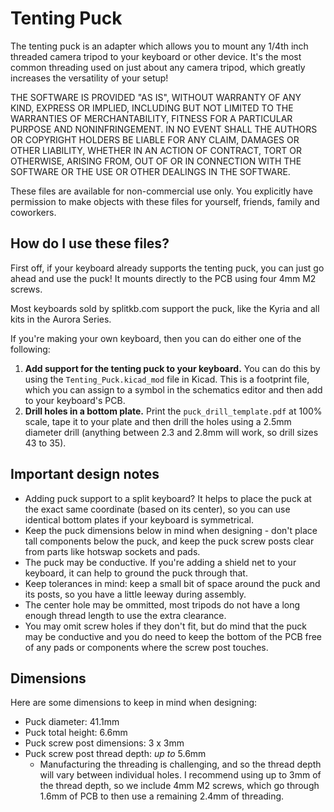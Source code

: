# Tenting Puck

The tenting puck is an adapter which allows you to mount any 1/4th inch threaded camera tripod to your keyboard or other device. It's the most common threading used on just about any camera tripod, which greatly increases the versatility of your setup!

THE SOFTWARE IS PROVIDED "AS IS", WITHOUT WARRANTY OF ANY KIND, EXPRESS OR IMPLIED, INCLUDING BUT NOT LIMITED TO THE WARRANTIES OF MERCHANTABILITY, FITNESS FOR A PARTICULAR PURPOSE AND NONINFRINGEMENT. IN NO EVENT SHALL THE AUTHORS OR COPYRIGHT HOLDERS BE LIABLE FOR ANY CLAIM, DAMAGES OR OTHER LIABILITY, WHETHER IN AN ACTION OF CONTRACT, TORT OR OTHERWISE, ARISING FROM, OUT OF OR IN CONNECTION WITH THE SOFTWARE OR THE USE OR OTHER DEALINGS IN THE SOFTWARE.

These files are available for non-commercial use only. You explicitly have permission to make objects with these files for yourself, friends, family and coworkers.

## How do I use these files?

First off, if your keyboard already supports the tenting puck, you can just go ahead and use the puck! It mounts directly to the PCB using four 4mm M2 screws.

Most keyboards sold by splitkb.com support the puck, like the Kyria and all kits in the Aurora Series.

If you're making your own keyboard, then you can do either one of the following:

1. **Add support for the tenting puck to your keyboard.** You can do this by using the `Tenting_Puck.kicad_mod` file in Kicad. This is a footprint file, which you can assign to a symbol in the schematics editor and then add to your keyboard's PCB.
2. **Drill holes in a bottom plate.** Print the `puck_drill_template.pdf` at 100% scale, tape it to your plate and then drill the holes using a 2.5mm diameter drill (anything between 2.3 and 2.8mm will work, so drill sizes 43 to 35).

## Important design notes

- Adding puck support to a split keyboard? It helps to place the puck at the exact same coordinate (based on its center), so you can use identical bottom plates if your keyboard is symmetrical.
- Keep the puck dimensions below in mind when designing - don't place tall components below the puck, and keep the puck screw posts clear from parts like hotswap sockets and pads.
- The puck may be conductive. If you're adding a shield net to your keyboard, it can help to ground the puck through that.
- Keep tolerances in mind: keep a small bit of space around the puck and its posts, so you have a little leeway during assembly.
- The center hole may be ommitted, most tripods do not have a long enough thread length to use the extra clearance.
- You may omit screw holes if they don't fit, but do mind that the puck may be conductive and you do need to keep the bottom of the PCB free of any pads or components where the screw post touches.

## Dimensions

Here are some dimensions to keep in mind when designing:

- Puck diameter: 41.1mm
- Puck total height: 6.6mm
- Puck screw post dimensions: 3 x 3mm
- Puck screw post thread depth: *up to* 5.6mm
    - Manufacturing the threading is challenging, and so the thread depth will vary between individual holes. I recommend using up to 3mm of the thread depth, so we include 4mm M2 screws, which go through 1.6mm of PCB to then use a remaining 2.4mm of threading.
